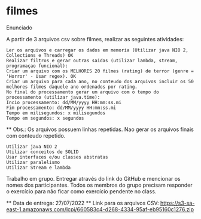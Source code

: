 # filmes

Enunciado

A partir de 3 arquivos csv sobre filmes, realizar as seguintes atividades:

    Ler os arquivos e carregar os dados em memoria (Utilizar java NIO 2, Collections e Threads) OK
    Realizar filtros e gerar outras saidas (utilizar lambda, stream, programaçao funcional):
    Criar um arquivo com os MELHORES 20 filmes (rating) de terror (genre = 'Horror' - Usar regex). OK
    Criar um arquivo para cada ano, no conteudo dos arquivos incluir os 50 melhores filmes daquele ano ordenados por rating.
    No final do processamento gerar um arquivo com o tempo do processamento (utilizar java.time):
    Incio processamento: dd/MM/yyyy HH:mm:ss.mi
    Fim processamento: dd/MM/yyyy HH:mm:ss.mi
    Tempo em milisegundos: x milisegundos
    Tempo em segundos: x segundos

** Obs.: Os arquivos possuem linhas repetidas. Nao gerar os arquivos finais com conteudo repetido.


    Utilizar java NIO 2
    Utilizar conceitos de SOLID
    Usar interfaces e/ou classes abstratas
    Utilizar paralelismo
    Utilizar Stream e lambda

Trabalho em grupo. 
Entregar através do link do GitHub e mencionar os nomes dos participantes. 
Todos os membros do grupo precisam responder o exercício para não ficar como exercício pendente no class.

** Data de entrega: 27/07/2022 **
Link para os arquivos CSV: https://s3-sa-east-1.amazonaws.com/lcpi/660583c4-d268-4334-95af-eb95160c1276.zip


